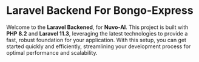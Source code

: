 # Laravel Backend For Bongo-Express

Welcome to the **Laravel Backened**, for **Nuvo-AI**. This project is built with **PHP 8.2** and **Laravel 11.3**, leveraging the latest technologies to provide a fast, robust foundation for your application. With this setup, you can get started quickly and efficiently, streamlining your development process for optimal performance and scalability.

